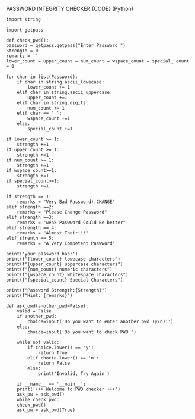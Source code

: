 PASSWORD INTEGRITY CHECKER {CODE} (Python)

    import string
    
    import getpass
    
    def check_pwd():
    password = getpass.getpass("Enter Password ")
    Strength = 0
    remarks = ''
    lower_count = upper_count = num_count = wspace_count = special_ count = 0

    for char in list(Password):
        if char in string.ascii_lowecase:
            lower_count += 1
        elif char in string.ascii_uppercase:
            upper_count +=1
        elif char in string.digits:
            num_count += 1
        elif char == ' ':
            wspace_count +=1
        else:
            special_count +=1

    if lower_count >= 1:
        strength +=1
    if upper_count >= 1:
        strength +=1
    if num_count >= 1:
        strength +=1
    if wspace_count>=1:
        strength +=1
    if special_count>=1:
        strength +=1

    if strength == 1:
        remarks = "Very Bad Password):CHANGE"
    elif strength ==2:
        remarks = "Please Change Password"
    elif strength ==3:
        remarks = "weak Paswword Could Be better"
    elif strength == 4:
        remarks = "Almost Their!!!"
    elif strenth == 5:
        remarks = "A Very Competent Paswword"

    print('your password has:')
    print(f"{lower_count} lowecase characters")
    print(f"{upper_count} uppercase characters")
    print(f"{num_count} numeric characters")
    print(f"{wspace_count} whitespace characters")
    print(f"{special_count} Special Characters")

    print(f"Password Strength:{Strength}")
    print(f"Hint: {remarks}")

    def ask_pwd(another_pwd=False):
        valid = False
        if another_pwd: 
            choice=input('Do you want to enter another pwd (y/n):')
        else:
            choice=input('Do you want to check PWD ')

        while not valid:
            if choice.lower() == 'y':
                return True
            elif chocie.lower() == 'n':
                return False
            else:
                print('Invalid, Try Again')

        if __name__ == '__main__':
        print('+++ Welcome to PWD checker +++')
        ask_pw = ask_pwd()
        while check_pwd:
        check_pwd()
        ask_pw = ask_pwd(True)
